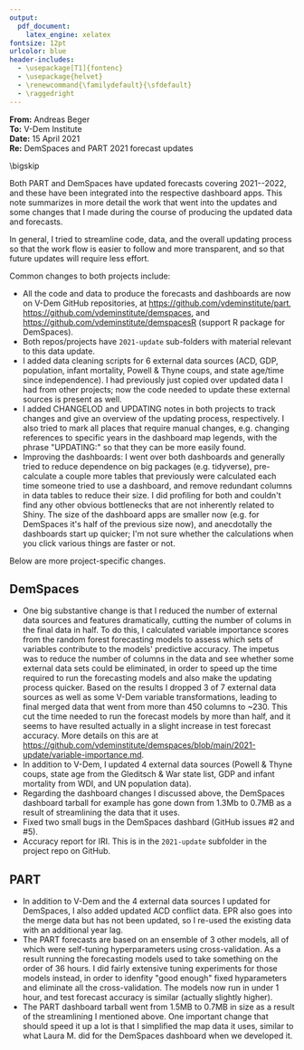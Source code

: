 ```yaml
---
output:
  pdf_document: 
    latex_engine: xelatex
fontsize: 12pt
urlcolor: blue
header-includes:
  - \usepackage[T1]{fontenc}
  - \usepackage{helvet}
  - \renewcommand{\familydefault}{\sfdefault}
  - \raggedright
---
```


**From:** Andreas Beger  
**To:** V-Dem Institute  
**Date:** 15 April 2021  
**Re:** DemSpaces and PART 2021 forecast updates  

\bigskip

Both PART and DemSpaces have updated forecasts covering 2021--2022, and these have been integrated into the respective dashboard apps. This note summarizes in more detail the work that went into the updates and some changes that I made during the course of producing the updated data and forecasts. 

In general, I tried to streamline code, data, and the overall updating process so that the work flow is easier to follow and more transparent, and so that future updates will require less effort. 

Common changes to both projects include:

- All the code and data to produce the forecasts and dashboards are now on V-Dem GitHub repositories, at https://github.com/vdeminstitute/part, https://github.com/vdeminstitute/demspaces, and https://github.com/vdeminstitute/demspacesR (support R package for DemSpaces). 
- Both repos/projects have `2021-update` sub-folders with material relevant to this data update. 
- I added data cleaning scripts for 6 external data sources (ACD, GDP, population, infant mortality, Powell & Thyne coups, and state age/time since independence). I had previously just copied over updated data I had from other projects; now the code needed to update these external sources is present as well. 
- I added CHANGELOD and UPDATING notes in both projects to track changes and give an overview of the updating process, respectively. I also tried to mark all places that require manual changes, e.g. changing references to specific years in the dashboard map legends, with the phrase "UPDATING:" so that they can be more easily found. 
- Improving the dashboards: I went over both dashboards and generally tried to reduce dependence on big packages (e.g. tidyverse), pre-calculate a couple more tables that previously were calculated each time someone tried to use a dashboard, and remove redundant columns in data tables to reduce their size. I did profiling for both and couldn't find any other obvious bottlenecks that are not inherently related to Shiny. The size of the dashboard apps are smaller now (e.g. for DemSpaces it's half of the previous size now), and anecdotally the dashboards start up quicker; I'm not sure whether the calculations when you click various things are faster or not. 

Below are more project-specific changes.

DemSpaces
---------

- One big substantive change is that I reduced the number of external data sources and features dramatically, cutting the number of colums in the final data in half. To do this, I calculated variable importance scores from the random forest forecasting models to assess which sets of variables contribute to the models' predictive accuracy. The impetus was to reduce the number of columns in the data and see whether some external data sets could be eliminated, in order to speed up the time required to run the forecasting models and also make the updating process quicker. Based on the results I dropped 3 of 7 external data sources as well as some V-Dem variable transformations, leading to final merged data that went from more than 450 columns to \~230. This cut the time needed to run the forecast models by more than half, and it seems to have resulted actually in a slight increase in test forecast accuracy. More details on this are at https://github.com/vdeminstitute/demspaces/blob/main/2021-update/variable-importance.md. 
- In addition to V-Dem, I updated 4 external data sources (Powell & Thyne coups, state age from the Gleditsch & War state list, GDP and infant mortality from WDI, and UN population data).
- Regarding the dashboard changes I discussed above, the DemSpaces dashboard tarball for example has gone down from 1.3Mb to 0.7MB as a result of streamlining the data that it uses. 
- Fixed two small bugs in the DemSpaces dashbard (GitHub issues #2 and #5). 
- Accuracy report for IRI. This is in the `2021-update` subfolder in the project repo on GitHub. 

PART
----

- In addition to V-Dem and the 4 external data sources I updated for DemSpaces, I also added updated ACD conflict data. EPR also goes into the merge data but has not been updated, so I re-used the existing data with an additional year lag. 
- The PART forecasts are based on an ensemble of 3 other models, all of which were self-tuning hyperparameters using cross-validation. As a result running the forecasting models used to take something on the order of 36 hours. I did fairly extensive tuning experiments for those models instead, in order to idenfity "good enough" fixed hyparameters and eliminate all the cross-validation. The models now run in under 1 hour, and test forecast accuracy is similar (actually slightly higher). 
- The PART dashboard tarball went from 1.5MB to 0.7MB in size as a result of the streamlining I mentioned above. One important change that should speed it up a lot is that I simplified the map data it uses, similar to what Laura M. did for the DemSpaces dashboard when we developed it. 


